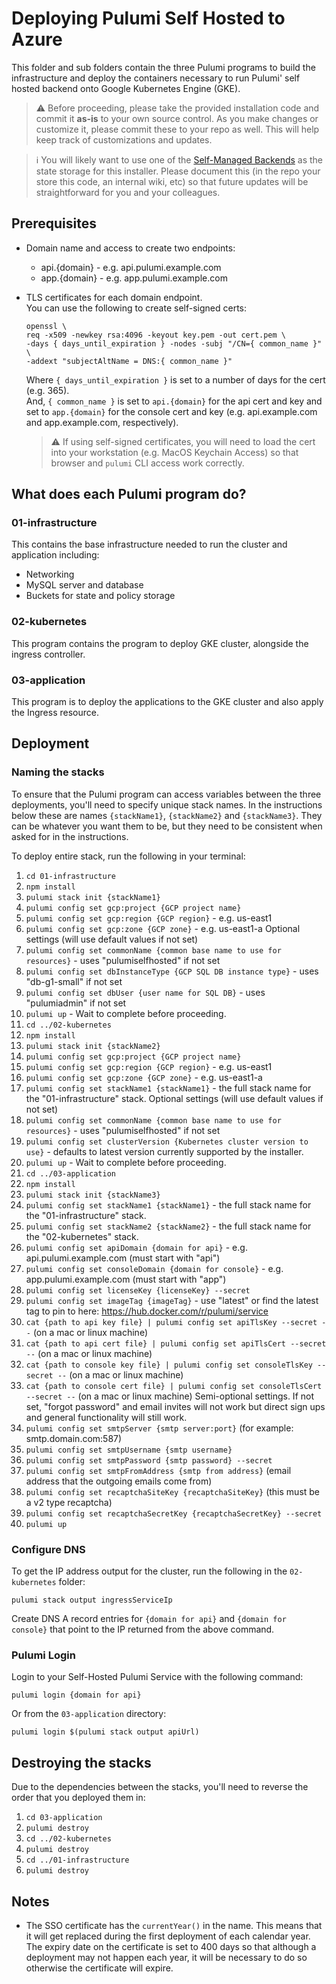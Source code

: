 # Deploying Pulumi Self Hosted to Azure

This folder and sub folders contain the three Pulumi programs to build the infrastructure and deploy the containers necessary to run Pulumi' self hosted backend onto Google Kubernetes Engine (GKE).

> ⚠️ Before proceeding, please take the provided installation code and commit it **as-is** to your own source control. As you make changes or customize it, please commit these to your repo as well. This will help keep track of customizations and updates.

> ℹ️ You will likely want to use one of the [Self-Managed Backends](https://www.pulumi.com/docs/intro/concepts/state/#logging-into-a-self-managed-backend) as the state storage for this installer. Please document this (in the repo your store this code, an internal wiki, etc) so that future updates will be straightforward for you and your colleagues.

## Prerequisites
* Domain name and access to create two endpoints:
  * api.{domain} - e.g. api.pulumi.example.com
  * app.{domain} - e.g. app.pulumi.example.com
* TLS certificates for each domain endpoint.  
You can use the following to create self-signed certs:
  ```
  openssl \
  req -x509 -newkey rsa:4096 -keyout key.pem -out cert.pem \
  -days { days_until_expiration } -nodes -subj "/CN={ common_name }" \
  -addext "subjectAltName = DNS:{ common_name }"
  ```
  Where `{ days_until_expiration }` is set to a number of days for the cert (e.g. 365).  
  And, `{ common_name }` is set to `api.{domain}` for the api cert and key and set to `app.{domain}` for the console cert and key (e.g. api.example.com and app.example.com, respectively).

  > ⚠️ If using self-signed certificates, you will need to load the cert into your workstation (e.g. MacOS Keychain Access) so that browser and `pulumi` CLI access work correctly.

## What does each Pulumi program do?

### 01-infrastructure

This contains the base infrastructure needed to run the cluster and application including: 

* Networking
* MySQL server and database
* Buckets for state and policy storage

### 02-kubernetes

This program contains the program to deploy GKE cluster, alongside the ingress controller.

### 03-application

This program is to deploy the applications to the GKE cluster and also apply the Ingress resource.

## Deployment

### Naming the stacks

To ensure that the Pulumi program can access variables between the three deployments, you'll need to specify unique stack names. In the instructions below these are names `{stackName1}`, `{stackName2}` and `{stackName3}`. They can be whatever you want them to be, but they need to be consistent when asked for in the instructions.

To deploy entire stack, run the following in your terminal:

1. `cd 01-infrastructure`
1. `npm install`
1. `pulumi stack init {stackName1}` 
1. `pulumi config set gcp:project {GCP project name}`
1. `pulumi config set gcp:region {GCP region}` - e.g. us-east1
1. `pulumi config set gcp:zone {GCP zone}` - e.g. us-east1-a
Optional settings (will use default values if not set)
1. `pulumi config set commonName {common base name to use for resources}` - uses "pulumiselfhosted" if not set
1. `pulumi config set dbInstanceType {GCP SQL DB instance type}` - uses "db-g1-small" if not set
1. `pulumi config set dbUser {user name for SQL DB}` - uses "pulumiadmin" if not set
1. `pulumi up` - Wait to complete before proceeding.
1. `cd ../02-kubernetes`
1. `npm install`
1. `pulumi stack init {stackName2}` 
1. `pulumi config set gcp:project {GCP project name}`
1. `pulumi config set gcp:region {GCP region}` - e.g. us-east1
1. `pulumi config set gcp:zone {GCP zone}` - e.g. us-east1-a
1. `pulumi config set stackName1 {stackName1}` - the full stack name for the "01-infrastructure" stack.
Optional settings (will use default values if not set)
1. `pulumi config set commonName {common base name to use for resources}` - uses "pulumiselfhosted" if not set
1. `pulumi config set clusterVersion {Kubernetes cluster version to use}` - defaults to latest version currently supported by the installer.
1. `pulumi up` - Wait to complete before proceeding.
1. `cd ../03-application`
1. `npm install`
1. `pulumi stack init {stackName3}` 
1. `pulumi config set stackName1 {stackName1}` - the full stack name for the "01-infrastructure" stack.
1. `pulumi config set stackName2 {stackName2}` - the full stack name for the "02-kubernetes" stack.
1. `pulumi config set apiDomain {domain for api}` - e.g. api.pulumi.example.com (must start with "api")
1. `pulumi config set consoleDomain {domain for console}` - e.g. app.pulumi.example.com (must start with "app")
1. `pulumi config set licenseKey {licenseKey} --secret`
1. `pulumi config set imageTag {imageTag}` - use "latest" or find the latest tag to pin to here: https://hub.docker.com/r/pulumi/service
1. `cat {path to api key file} | pulumi config set apiTlsKey --secret --` (on a mac or linux machine)
1. `cat {path to api cert file} | pulumi config set apiTlsCert --secret --` (on a mac or linux machine)
1. `cat {path to console key file} | pulumi config set consoleTlsKey --secret --` (on a mac or linux machine)
1. `cat {path to console cert file} | pulumi config set consoleTlsCert --secret --` (on a mac or linux machine)
Semi-optional settings.
If not set, "forgot password" and email invites will not work but direct sign ups and general functionality will still work.
1. `pulumi config set smtpServer {smtp server:port}` (for example: smtp.domain.com:587)
1. `pulumi config set smtpUsername {smtp username}`
1. `pulumi config set smtpPassword {smtp password} --secret`
1. `pulumi config set smtpFromAddress {smtp from address}` (email address that the outgoing emails come from)
1. `pulumi config set recaptchaSiteKey {recaptchaSiteKey}` (this must be a v2 type recaptcha)
1. `pulumi config set recaptchaSecretKey {recaptchaSecretKey} --secret`
1. `pulumi up`

### Configure DNS

To get the IP address output for the cluster, run the following in the `02-kubernetes` folder: 

```
pulumi stack output ingressServiceIp
```

Create DNS A record entries for `{domain for api}` and `{domain for console}` that point to the IP returned from the above command.

### Pulumi Login

Login to your Self-Hosted Pulumi Service with the following command:

```
pulumi login {domain for api}
```

Or from the `03-application` directory:

```
pulumi login $(pulumi stack output apiUrl)
```

## Destroying the stacks

Due to the dependencies between the stacks, you'll need to reverse the order that you deployed them in:

1. `cd 03-application`
1. `pulumi destroy` 
1. `cd ../02-kubernetes`
1. `pulumi destroy`
1. `cd ../01-infrastructure`
1. `pulumi destroy`

## Notes

* The SSO certificate has the `currentYear()` in the name. This means that it will get replaced during the first deployment of each calendar year. The expiry date on the certificate is set to 400 days so that although a deployment may not happen each year, it will be necessary to do so otherwise the certificate will expire.